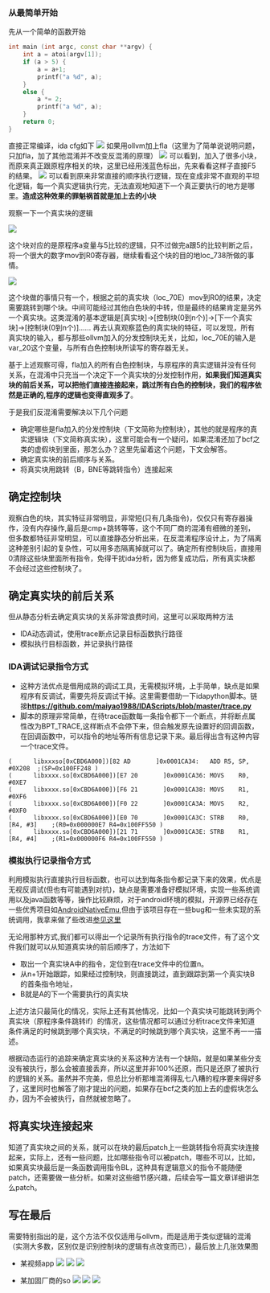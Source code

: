 ### 从最简单开始
先从一个简单的函数开始
```c++
int main (int argc, const char **argv) {
    int a = atoi(argv[1]);
    if (a > 5) {
        a = a+1;
        printf("a %d", a);
    }
    else {
        a *= 2;
        printf("a %d", a);
    }
	return 0;
}
```

直接正常编译，ida cfg如下
![](./normal.png)
如果用ollvm加上fla（这里为了简单说说明问题，只加fla，加了其他混淆并不改变反混淆的原理）
![](./fla.png)
可以看到，加入了很多小块，而原来真正跟原程序相关的块，这里已经用浅蓝色标出，先来看看这样子直接F5的结果。
![](./fla-f5.png)
可以看到原来非常直接的顺序执行逻辑，现在变成非常不直观的平坦化逻辑，每一个真实逻辑执行完，无法直观地知道下一个真正要执行的地方是哪里。**造成这种效果的罪魁祸首就是加上去的小块**

观察一下一个真实块的逻辑

![](./lb.png)

这个块对应的是原程序a变量与5比较的逻辑，只不过做完a跟5的比较判断之后，将一个很大的数字mov到R0寄存器，继续看看这个块的目的地loc_738所做的事情。

![](./cb.png)

这个块做的事情只有一个，根据之前的真实块（loc_70E）mov到R0的结果，决定需要跳转到哪个块。中间可能经过其他白色块的中转，但是最终的结果肯定是另外一个真实块。这类混淆的基本逻辑是[真实块]->[控制块(0到n个)]->[下一个真实块]->[控制块(0到n个)]......
再去认真观察蓝色的真实块的特征，可以发现，所有真实块的输入，都与那些ollvm加入的分发控制块无关，比如，loc_70E的输入是var_20这个变量，与所有白色控制块所读写的寄存器无关。

基于上述观察可得，fla加入的所有白色控制块，与原程序的真实逻辑并没有任何关系，在混淆中只充当一个决定下一个真实块的分发控制作用，**如果我们知道真实块的前后关系，可以把他们直接连接起来，跳过所有白色的控制块，我们的程序依然是正确的,程序的逻辑也变得直观多了**。

于是我们反混淆需要解决以下几个问题
 - 确定哪些是fla加入的分发控制块（下文简称为控制块），其他的就是程序的真实逻辑块（下文简称真实块），这里可能会有一个疑问，如果混淆还加了bcf之类的虚假块到里面，那怎么办？这里先留着这个问题，下文会解答。
 - 确定真实块的前后顺序与关系。
 - 将真实块用跳转（B，BNE等跳转指令）连接起来

## 确定控制块
观察白色的块，其实特征非常明显，非常短(只有几条指令)，仅仅只有寄存器操作，没有内存操作,最后是cmp+跳转等等，这个不同厂商的混淆有细微的差别，但多数都特征非常明显，可以直接静态分析出来，在反混淆程序设计上，为了隔离这种差别引起的复杂性，可以用多态隔离掉就可以了。确定所有控制块后，直接用0清除这些块里面所有指令，免得干扰ida分析，因为修复成功后，所有真实块都不会经过这些控制块了。

## 确定真实块的前后关系
但从静态分析去确定真实块的关系非常浪费时间，这里可以采取两种方法
 - IDA动态调试，使用trace断点记录目标函数执行路径
 - 模拟执行目标函数，并记录执行路径

### IDA调试记录指令方式
 - 这种方法优点是借用成熟的调试工具，无需模拟环境，上手简单，缺点是如果程序有反调试，需要先将反调试干掉。这里需要借助一下idapython脚本。链接**https://github.com/maiyao1988/IDAScripts/blob/master/trace.py**
 - 脚本的原理非常简单，在待trace函数每一条指令都下一个断点，并将断点属性改为BPT_TRACE,这样断点不会停下来，但会触发原先设置好的回调函数，在回调函数中，可以指令的地址等所有信息记录下来。最后得出含有这种内容一个trace文件。
 ```
(      libxxxso[0xCBD6A000])[82 AD       ]0x0001CA34:	ADD	R5, SP, #0X208	;(SP=0x100FF248 )
(      libxxxx.so[0xCBD6A000])[E7 20       ]0x0001CA36:	MOVS	R0, #0XE7
(      libxxxx.so[0xCBD6A000])[F6 21       ]0x0001CA38:	MOVS	R1, #0XF6
(      libxxxx.so[0xCBD6A000])[F0 22       ]0x0001CA3A:	MOVS	R2, #0XF0
(      libxxxx.so[0xCBD6A000])[E0 70       ]0x0001CA3C:	STRB	R0, [R4, #3]	;(R0=0x000000E7 R4=0x100FF550 )
(      libxxxx.so[0xCBD6A000])[21 71       ]0x0001CA3E:	STRB	R1, [R4, #4]	;(R1=0x000000F6 R4=0x100FF550 )
```
   
### 模拟执行记录指令方式
利用模拟执行直接执行目标函数，也可以达到每条指令都记录下来的效果，优点是无视反调试(但也有可能遇到对抗)，缺点是需要准备好模拟环境，实现一些系统调用以及java函数等等，操作比较麻烦，对于android环境的模拟，开源界已经存在一些优秀项目如[AndroidNativeEmu](https://github.com/AeonLucid/AndroidNativeEmu),但由于该项目存在一些bug和一些未实现的系统调用，我拿来做了些改进[参见这里](https://github.com/maiyao1988/ExAndroidNativeEmu)

无论用那种方式,我们都可以得出一个记录所有执行指令的trace文件，有了这个文件我们就可以从知道真实块的前后顺序了，方法如下
 - 取出一个真实块A中的指令，定位到在trace文件中的位置n。
 - 从n+1开始跟踪，如果经过控制块，则直接跳过，直到跟踪到第一个真实块B的首条指令地址，
 - B就是A的下一个需要执行的真实块

上述方法只最简化的情况，实际上还有其他情况，比如一个真实块可能跳转到两个真实块（原程序条件跳转if）的情况，这些情况都可以通过分析trace文件来知道条件满足的时候跳到哪个真实块，不满足的时候跳到哪个真实块，这里不再一一描述。


根据动态运行的追踪来确定真实块的关系这种方法有一个缺陷，就是如果某些分支没有被执行，那么会被直接丢弃，所以这里并非100%还原，而只是还原了被执行的逻辑的关系。虽然并不完美，但总比分析那堆混淆得乱七八糟的程序要来得好多了，这里同时也解答了刚才提出的问题，如果存在bcf之类的加上去的虚假块怎么办，因为不会被执行，自然就被忽略了。

## 将真实块连接起来
知道了真实块之间的关系，就可以在块的最后patch上一些跳转指令将真实块连接起来，实际上，还有一些问题，比如哪些指令可以被patch，哪些不可以，比如，如果真实块最后是一条函数调用指令BL，这种具有逻辑意义的指令不能随便patch，还需要做一些分析。如果对这些细节感兴趣，后续会写一篇文章详细讲怎么patch。

## 写在最后
需要特别指出的是，这个方法不仅仅适用与ollvm，而是适用于类似逻辑的混淆（实测大多数，区别仅是识别控制块的逻辑有点改变而已），最后放上几张效果图
 * 某视频app
 ![](./cms_before.png)
 ![](./cms_after.png)
 ![](./cms_after_f5.png)
 
 * 某加固厂商的so
 ![](./bb_before.png)
 ![](./bb_after.png)
 ![](./bb_after_f5.png)



